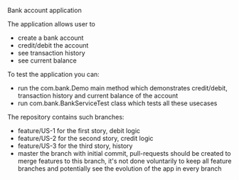 Bank account application

The application allows user to 
- create a bank account
- credit/debit the account
- see transaction history
- see current balance

To test the application you can:
- run the com.bank.Demo main method which demonstrates credit/debit, transaction history and current balance of the account
- run com.bank.BankServiceTest class which tests all these usecases

The repository contains such branches:
- feature/US-1 for the first story, debit logic
- feature/US-2 for the second story, credit logic
- feature/US-3 for the third story, history
- master the branch with initial commit, pull-requests should be created to merge features to this branch, it's not done voluntarily to keep all feature branches and potentially see the evolution of the app in every branch 
